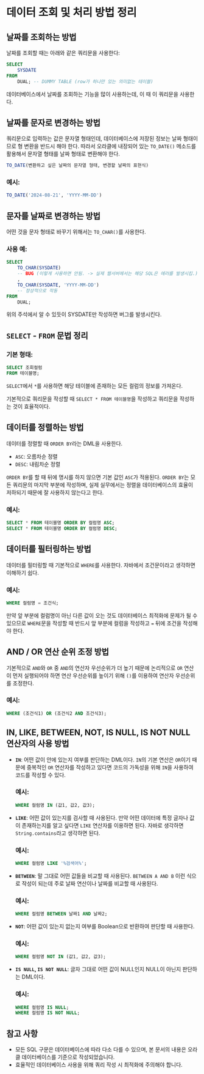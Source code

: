 
# 데이터 조회 및 처리 방법 정리

## 날짜를 조회하는 방법

날짜를 조회할 때는 아래와 같은 쿼리문을 사용한다:

```sql
SELECT
    SYSDATE
FROM
    DUAL; -- DUMMY TABLE (row가 하나만 있는 의미없는 테이블)
```

데이터베이스에서 날짜를 조회하는 기능을 많이 사용하는데, 이 때 이 쿼리문을 사용한다.

## 날짜를 문자로 변경하는 방법

쿼리문으로 입력하는 값은 문자열 형태인데, 데이터베이스에 저장된 정보는 날짜 형태이므로 형 변환을 반드시 해야 한다.
따라서 오라클에 내장되어 있는 `TO_DATE()` 메소드를 활용해서 문자열 형태를 날짜 형태로 변환해야 한다.

```sql
TO_DATE(변환하고 싶은 날짜의 문자열 형태, 변경할 날짜의 표현식)
```

### 예시:
```sql
TO_DATE('2024-08-21', 'YYYY-MM-DD')
```

## 문자를 날짜로 변경하는 방법

어떤 것을 문자 형태로 바꾸기 위해서는 `TO_CHAR()`를 사용한다.

### 사용 예:
```sql
SELECT
    TO_CHAR(SYSDATE)
    -- BUG (이렇게 사용하면 안됨. -> 실제 웹서버에서는 해당 SQL은 에러를 발생시킴.)
    ,
    TO_CHAR(SYSDATE, 'YYYY-MM-DD')
    -- 정상적으로 작동
FROM
    DUAL;
```

위의 주석에서 알 수 있듯이 SYSDATE만 작성하면 버그를 발생시킨다.

## `SELECT` - `FROM` 문법 정리

### 기본 형태:
```sql
SELECT 조회컬럼
FROM 테이블명;
```

`SELECT`에서 `*`를 사용하면 해당 테이블에 존재하는 모든 컬럼의 정보를 가져온다.

기본적으로 쿼리문을 작성할 때 `SELECT * FROM 테이블명`을 작성하고 쿼리문을 작성하는 것이 효율적이다.

## 데이터를 정렬하는 방법

데이터를 정렬할 때 `ORDER BY`라는 DML을 사용한다.
- `ASC`: 오름차순 정렬
- `DESC`: 내림차순 정렬

`ORDER BY`를 할 때 뒤에 명시를 하지 않으면 기본 값인 `ASC`가 적용된다. `ORDER BY`는 모든 쿼리문의 마지막 부분에 작성하며, 실제 실무에서는 정렬을 데이터베이스의 효율이 저하되기 때문에 잘 사용하지 않는다고 한다.

### 예시:
```sql
SELECT * FROM 테이블명 ORDER BY 컬럼명 ASC;
SELECT * FROM 테이블명 ORDER BY 컬럼명 DESC;
```

## 데이터를 필터링하는 방법

데이터를 필터링할 때 기본적으로 `WHERE`를 사용한다. 자바에서 조건문이라고 생각하면 이해하기 쉽다.

### 예시:
```sql
WHERE 컬럼명 = 조건식;
```

만약 앞 부분에 컬럼명이 아닌 다른 값이 오는 것도 데이터베이스 최적화에 문제가 될 수 있으므로 `WHERE`문을 작성할 때 반드시 앞 부분에 컬럼을 작성하고 `=` 뒤에 조건을 작성해야 한다.

## AND / OR 연산 순위 조정 방법

기본적으로 `AND`와 `OR` 중 `AND`의 연산자 우선순위가 더 높기 때문에 논리적으로 `OR` 연산이 먼저 실행되어야 하면 연산 우선순위를 높이기 위해 `()`를 이용하여 연산자 우선순위를 조정한다.

### 예시:
```sql
WHERE (조건식1) OR (조건식2 AND 조건식3);
```

## IN, LIKE, BETWEEN, NOT, IS NULL, IS NOT NULL 연산자의 사용 방법

- **`IN`**: 어떤 값이 안에 있는지 여부를 판단하는 DML이다. `IN`의 기본 연산은 `OR`이기 때문에 중복적인 `OR` 연산자를 작성하고 있다면 코드의 가독성을 위해 `IN`을 사용하여 코드를 작성할 수 있다.

    ### 예시:
    ```sql
    WHERE 컬럼명 IN (값1, 값2, 값3);
    ```

- **`LIKE`**: 어떤 값이 있는지를 검사할 때 사용된다. 만약 어떤 데이터에 특정 글자나 값이 존재하는지를 알고 싶다면 `LIKE` 연산자를 이용하면 된다. 자바로 생각하면 `String.contains`라고 생각하면 된다.

    ### 예시:
    ```sql
    WHERE 컬럼명 LIKE '%검색어%';
    ```

- **`BETWEEN`**: 말 그대로 어떤 값들을 비교할 때 사용된다. `BETWEEN A AND B` 이런 식으로 작성이 되는데 주로 날짜 연산이나 날짜를 비교할 때 사용된다.

    ### 예시:
    ```sql
    WHERE 컬럼명 BETWEEN 날짜1 AND 날짜2;
    ```

- **`NOT`**: 어떤 값이 있는지 없는지 여부를 Boolean으로 반환하여 판단할 때 사용한다.

    ### 예시:
    ```sql
    WHERE 컬럼명 NOT IN (값1, 값2, 값3);
    ```

- **`IS NULL`, `IS NOT NULL`**: 글자 그대로 어떤 값이 NULL인지 NULL이 아닌지 판단하는 DML이다.

    ### 예시:
    ```sql
    WHERE 컬럼명 IS NULL;
    WHERE 컬럼명 IS NOT NULL;
    ```

## 참고 사항

- 모든 SQL 구문은 데이터베이스에 따라 다소 다를 수 있으며, 본 문서의 내용은 오라클 데이터베이스를 기준으로 작성되었습니다.
- 효율적인 데이터베이스 사용을 위해 쿼리 작성 시 최적화에 주의해야 합니다.
